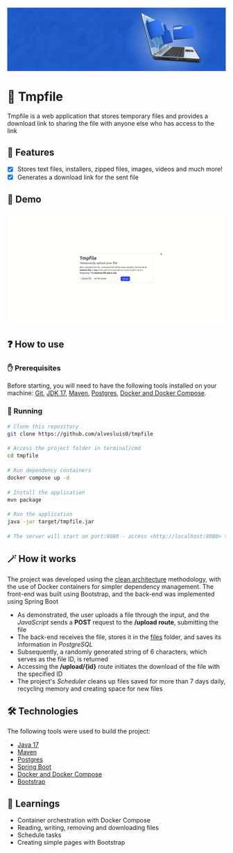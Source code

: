 ![Tmpfile banner](.github/banner.png)

# 📂 Tmpfile

Tmpfile is a web application that stores temporary files and provides a download link to sharing the file with
anyone else who has access to the link

## 📝 Features

- [x] Stores text files, installers, zipped files, images, videos and much more!
- [x] Generates a download link for the sent file

## 👾 Demo

![Demo](.github/demo.gif)

## ❓ How to use

### ✋ Prerequisites

Before starting, you will need to have the following tools installed on your machine:
[Git](https://git-scm.com), [JDK 17](https://openjdk.org/projects/jdk/17/),
[Maven](https://maven.apache.org/), [Postgres](https://www.postgresql.org/),
[Docker and Docker Compose](https://docs.docker.com/). 

### 🚀 Running

```bash
# Clone this repository
git clone https://github.com/alvesluis0/tmpfile

# Access the project folder in terminal/cmd
cd tmpfile

# Run dependency containers
docker compose up -d

# Install the application
mvn package

# Run the application
java -jar target/tmpfile.jar

# The server will start on port:8080 - access <http://localhost:8080> to test
```

## 🪄 How it works

The project was developed using the
[clean architecture](https://betterprogramming.pub/the-clean-architecture-beginners-guide-e4b7058c1165)
methodology, with the use of Docker containers for simpler dependency management. The front-end was built using
Bootstrap, and the back-end was implemented using Spring Boot

* As demonstrated, the user uploads a file through the input, and the _JavaScript_ sends a **POST** request to
the **/upload route**, submitting the file
* The back-end receives the file, stores it in the [files](/files) folder, and saves its information in
_PostgreSQL_
* Subsequently, a randomly generated string of 6 characters, which serves as the file ID, is returned
* Accessing the **/upload/{id}** route initiates the download of the file with the specified ID
* The project's _Scheduler_ cleans up files saved for more than 7 days daily, recycling memory and creating space
for new files

## 🛠 Technologies

The following tools were used to build the project:

- [Java 17](https://openjdk.org/projects/jdk/17/)
- [Maven](https://maven.apache.org/)
- [Postgres](https://www.postgresql.org/)
- [Spring Boot](https://spring.io/)
- [Docker and Docker Compose](https://docs.docker.com/)
- [Bootstrap](https://getbootstrap.com/)

## 🔖 Learnings

- Container orchestration with Docker Compose
- Reading, writing, removing and downloading files
- Schedule tasks
- Creating simple pages with Bootstrap